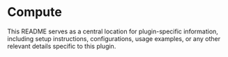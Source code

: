 # Compute

This README serves as a central location for plugin-specific information, including setup instructions, configurations, usage examples, or any other relevant details specific to this plugin.
